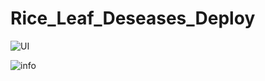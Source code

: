# Rice_Leaf_Deseases_Deploy
![UI](https://github.com/V4NNUTH/Rice_Leaf_Deseases_Deploy/assets/113205407/98932c43-335c-4404-afb3-2aa6404335a4)

![info](https://github.com/V4NNUTH/Rice_Leaf_Deseases_Deploy/assets/113205407/271bcf89-6032-490a-88ee-99f39850eecd)
